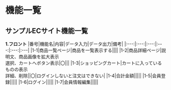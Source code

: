 # 機能一覧
## サンプルECサイト機能一覧
**1.フロント**
|番号|機能名|内容|データ入力|データ出力|備考|
|:---:|:---:|:---:|:---:|:---:|:---|
|1-1|商品一覧ページ|商品を一覧表示する||||
|1-2|商品詳細ページ|説明文、商品画像を拡大表示<br>選択、カートへボタン表示|〇|||
|1-3|ショッピングカート|カートに入っているものの表示<br>詳細、削除||〇|ログインしないと注文はできない|
|1-4|合計金額|||||
|1-5|会員登録|||||
|1-6|ログイン|||||
|1-7|会員情報編集|||||
